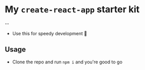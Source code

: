 # My `create-react-app` starter kit

--

* Use this for speedy development 🚀

## Usage

* Clone the repo and run `npm i` and you're good to go
